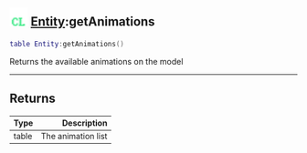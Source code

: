 ## <img src="../../.gitbook/assets/client.png" width="32" height="32" /> [Entity](../entity/README.md):getAnimations

```lua
table Entity:getAnimations()
```

Returns the available animations on the model<br>

-----------------
## Returns

| Type   | Description |
| ------ | ----------: |
| table | The animation list |
